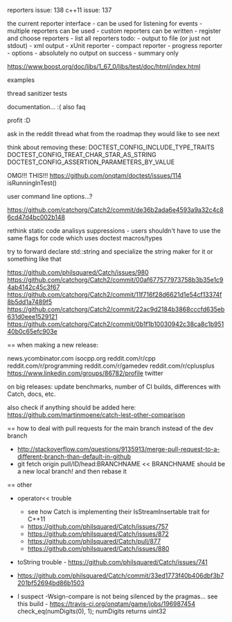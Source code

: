 
reporters issue: 138
c++11 issue: 137



the current reporter interface
    - can be used for listening for events
    - multiple reporters can be used
    - custom reporters can be written
    - register and choose reporters
    - list all reporters
todo:
    - output to file (or just not stdout)
    - xml output
    - xUnit reporter
    - compact reporter
    - progress reporter
    - options
        - absolutely no output on success
        - summary only

https://www.boost.org/doc/libs/1_67_0/libs/test/doc/html/index.html






examples

thread sanitizer tests

documentation... :(
    also faq

profit :D



ask in the reddit thread what from the roadmap they would like to see next


think about removing these:
    DOCTEST_CONFIG_INCLUDE_TYPE_TRAITS
    DOCTEST_CONFIG_TREAT_CHAR_STAR_AS_STRING
    DOCTEST_CONFIG_ASSERTION_PARAMETERS_BY_VALUE



OMG!!! THIS!!!
https://github.com/onqtam/doctest/issues/114
isRunningInTest()






user command line options...?

https://github.com/catchorg/Catch2/commit/de36b2ada6e4593a9a32c4c86cd47d4bc002b148

rethink static code analisys suppressions - users shouldn't have to use the same flags for code which uses doctest macros/types

try to forward declare std::string and specialize the string maker for it or something like that

https://github.com/philsquared/Catch/issues/980
https://github.com/catchorg/Catch2/commit/00af677577973758b3b35e1c94ab4142c45c3f67
https://github.com/catchorg/Catch2/commit/11f716f28d6621d1e54cf13374f8b5dd1a7489f5
https://github.com/catchorg/Catch2/commit/22ac9d2184b3868cccfd635eb631d0eee1529121
https://github.com/catchorg/Catch2/commit/0b1f1b10030942c38ca8c1b95140b0c65efc903e

== when making a new release:

news.ycombinator.com
isocpp.org
reddit.com/r/cpp
reddit.com/r/programming
reddit.com/r/gamedev
reddit.com/r/cplusplus
https://www.linkedin.com/groups/86782/profile
twitter

on big releases: update benchmarks, number of CI builds, differences with Catch, docs, etc.

also check if anything should be added here:
https://github.com/martinmoene/catch-lest-other-comparison

== how to deal with pull requests for the main branch instead of the dev branch
- http://stackoverflow.com/questions/9135913/merge-pull-request-to-a-different-branch-than-default-in-github
- git fetch origin pull/ID/head:BRANCHNAME         << BRANCHNAME should be a new local branch! and then rebase it

== other
- operator<< trouble
    - see how Catch is implementing their IsStreamInsertable trait for C++11
    - https://github.com/philsquared/Catch/issues/757
    - https://github.com/philsquared/Catch/issues/872
    - https://github.com/philsquared/Catch/pull/877
    - https://github.com/philsquared/Catch/issues/880
- toString trouble - https://github.com/philsquared/Catch/issues/741
- https://github.com/philsquared/Catch/commit/33ed1773f40b406dbf3b7201bf52694bd86b1503

- I suspect -Wsign-compare is not being silenced by the pragmas...
  see this build - https://travis-ci.org/onqtam/game/jobs/196987454
  check_eq(numDigits(0), 1);     numDigits returns uint32
